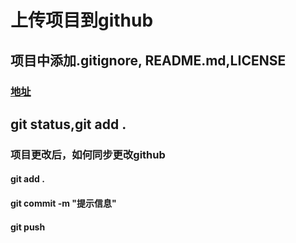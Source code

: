 # 上传项目到github
## 项目中添加.gitignore, README.md,LICENSE

### [地址](https://github.com/microAwake/Vue-cms-)

## git status,git add .

### 项目更改后，如何同步更改github
#### git add .
#### git commit -m "提示信息"
#### git push

